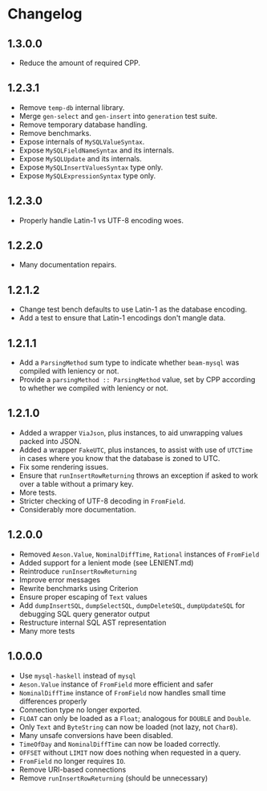 # Changelog

## 1.3.0.0

* Reduce the amount of required CPP. 

## 1.2.3.1

* Remove `temp-db` internal library.
* Merge `gen-select` and `gen-insert` into `generation` test suite.
* Remove temporary database handling.
* Remove benchmarks.
* Expose internals of `MySQLValueSyntax`.
* Expose `MySQLFieldNameSyntax` and its internals.
* Expose `MySQLUpdate` and its internals.
* Expose `MySQLInsertValuesSyntax` type only.
* Expose `MySQLExpressionSyntax` type only.

## 1.2.3.0

* Properly handle Latin-1 vs UTF-8 encoding woes.

## 1.2.2.0

* Many documentation repairs.

## 1.2.1.2

* Change test bench defaults to use Latin-1 as the database encoding.
* Add a test to ensure that Latin-1 encodings don't mangle data.

## 1.2.1.1

* Add a `ParsingMethod` sum type to indicate whether `beam-mysql` was compiled
  with leniency or not.
* Provide a `parsingMethod :: ParsingMethod` value, set by CPP according to
  whether we compiled with leniency or not.

## 1.2.1.0

* Added a wrapper `ViaJson`, plus instances, to aid unwrapping values packed
  into JSON. 
* Added a wrapper `FakeUTC`, plus instances, to assist with use of `UTCTime` in
  cases where you know that the database is zoned to UTC.
* Fix some rendering issues.
* Ensure that `runInsertRowReturning` throws an exception if asked to work over
  a table without a primary key.
* More tests.
* Stricter checking of UTF-8 decoding in `FromField`.
* Considerably more documentation.


## 1.2.0.0

* Removed `Aeson.Value`, `NominalDiffTime`, `Rational` instances of `FromField`
* Added support for a lenient mode (see LENIENT.md)
* Reintroduce `runInsertRowReturning`
* Improve error messages
* Rewrite benchmarks using Criterion
* Ensure proper escaping of `Text` values
* Add `dumpInsertSQL`, `dumpSelectSQL`, `dumpDeleteSQL`, `dumpUpdateSQL` for 
  debugging SQL query generator output
* Restructure internal SQL AST representation
* Many more tests

## 1.0.0.0

* Use `mysql-haskell` instead of `mysql`
* `Aeson.Value` instance of `FromField` more efficient and safer
* `NominalDiffTime` instance of `FromField` now handles small time differences
  properly
* Connection type no longer exported.
* `FLOAT` can only be loaded as a `Float`; analogous for `DOUBLE` and `Double`.
* Only `Text` and `ByteString` can now be loaded (not lazy, not `Char8`).
* Many unsafe conversions have been disabled.
* `TimeOfDay` and `NominalDiffTime` can now be loaded correctly.
* `OFFSET` without `LIMIT` now does nothing when requested in a query.
* `FromField` no longer requires `IO`.
* Remove URI-based connections
* Remove `runInsertRowReturning` (should be unnecessary)
